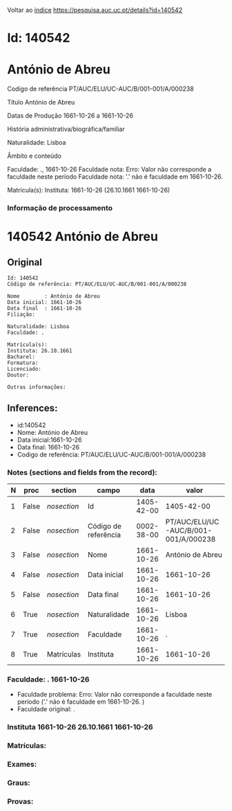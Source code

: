 
Voltar ao [índice](00%20Lista.md)
https://pesquisa.auc.uc.pt/details?id=140542

# Id: 140542
# António de Abreu

Codigo de referência
PT/AUC/ELU/UC-AUC/B/001-001/A/000238

Título
António de Abreu

Datas de Produção
1661-10-26 a 1661-10-26

História administrativa/biográfica/familiar

Naturalidade: Lisboa


Âmbito e conteúdo

Faculdade: ., 1661-10-26 
Faculdade nota: Erro: Valor não corresponde a faculdade neste período
Faculdade nota: '.' não é faculdade em 1661-10-26.  

Matrícula(s):
Instituta: 1661-10-26 (26.10.1661 1661-10-26)


### Informação de processamento
# 140542 António de Abreu

## Original
```
Id: 140542
Código de referência: PT/AUC/ELU/UC-AUC/B/001-001/A/000238

Nome        : António de Abreu
Data inicial: 1661-10-26
Data final  : 1661-10-26
Filiação: 

Naturalidade: Lisboa
Faculdade: .

Matrícula(s): 
Instituta: 26.10.1661
Bacharel:
Formatura:
Licenciado: 
Doutor:

Outras informações:

```
## Inferences:
* id:140542
* Nome: António de Abreu
* Data inicial:1661-10-26
* Data final: 1661-10-26
* Codigo de referência: PT/AUC/ELU/UC-AUC/B/001-001/A/000238

### Notes (sections and fields from the record):
|N  |proc   |section      |campo                 |data        |valor                                 |obs         |
|---|-------|-------------|----------------------|------------|--------------------------------------|------------|
|1  |False  |*nosection*  |Id                    |1405-42-00  |1405-42-00                            |140542      |
|2  |False  |*nosection*  |Código de referência  |0002-38-00  |PT/AUC/ELU/UC-AUC/B/001-001/A/000238  |            |
|3  |False  |*nosection*  |Nome                  |1661-10-26  |António de Abreu                      |            |
|4  |False  |*nosection*  |Data inicial          |1661-10-26  |1661-10-26                            |1661-10-26  |
|5  |False  |*nosection*  |Data final            |1661-10-26  |1661-10-26                            |1661-10-26  |
|6  |True   |*nosection*  |Naturalidade          |1661-10-26  |Lisboa                                |            |
|7  |True   |*nosection*  |Faculdade             |1661-10-26  |.                                     |            |
|8  |True   |Matrículas   |Instituta             |1661-10-26  |1661-10-26                            |26.10.1661  |
### Faculdade: . 1661-10-26 
* Faculdade problema: Erro: Valor não corresponde a faculdade neste período ('.' não é faculdade em 1661-10-26.  )
* Faculdade original: .
### Instituta 1661-10-26 26.10.1661 1661-10-26

### Matrículas:

### Exames:

### Graus:

### Provas:


